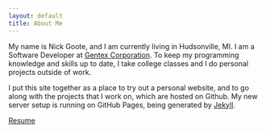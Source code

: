 ```yaml
---
layout: default
title: About Me
---
```


My name is Nick Goote, and I am currently living in Hudsonville, MI.  I am a Software Developer at [Gentex Corporation](www.gentex.com).  To keep my programming knowledge and skills up to date, I take college classes and I do personal projects outside of work.

I put this site together as a place to try out a personal website, and to go along with the projects that I work on, which are hosted on Github.  My new server setup is running on GitHub Pages, being generated by [Jekyll](https://github.com/mojombo/jekyll).

[Resume](/files/Goote_Resume.pdf)
